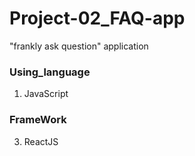 # Project-02_FAQ-app
"frankly ask question" application
### Using_language 
  1. JavaScript
### FrameWork 
  3. ReactJS
